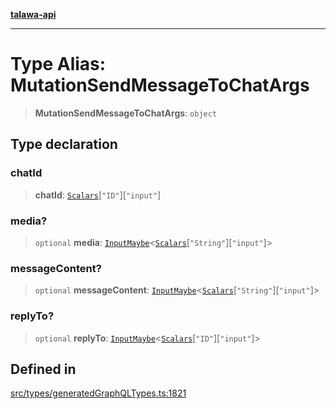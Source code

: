 [**talawa-api**](../../../README.md)

***

# Type Alias: MutationSendMessageToChatArgs

> **MutationSendMessageToChatArgs**: `object`

## Type declaration

### chatId

> **chatId**: [`Scalars`](Scalars.md)\[`"ID"`\]\[`"input"`\]

### media?

> `optional` **media**: [`InputMaybe`](InputMaybe.md)\<[`Scalars`](Scalars.md)\[`"String"`\]\[`"input"`\]\>

### messageContent?

> `optional` **messageContent**: [`InputMaybe`](InputMaybe.md)\<[`Scalars`](Scalars.md)\[`"String"`\]\[`"input"`\]\>

### replyTo?

> `optional` **replyTo**: [`InputMaybe`](InputMaybe.md)\<[`Scalars`](Scalars.md)\[`"ID"`\]\[`"input"`\]\>

## Defined in

[src/types/generatedGraphQLTypes.ts:1821](https://github.com/Suyash878/talawa-api/blob/e4413cec641a837926071678fed3c7f67234e31e/src/types/generatedGraphQLTypes.ts#L1821)
